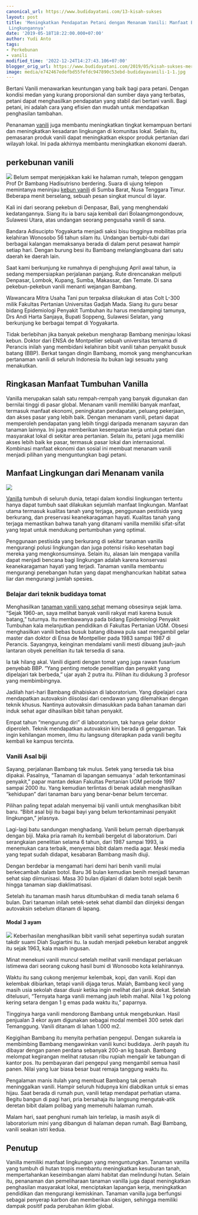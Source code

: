 ```yaml
---
canonical_url: https://www.budidayatani.com/13-kisah-sukses
layout: post
title: 'Meningkatkan Pendapatan Petani dengan Menanam Vanili: Manfaat Ekonomi dan
 Lingkungannya'
date: '2019-05-18T18:22:00.000+07:00'
author: Yudi Anto
tags:
- Perkebunan
- vanili
modified_time: '2022-12-24T14:27:43.106+07:00'
blogger_orig_url: https://www.budidayatani.com/2019/05/kisah-sukses-meraup-untung-bertani.html
image: media/e742467edefbd55fefdc947890c53ebd-budidayavanili-1-1.jpg
---
```

Bertani Vanili menawarkan keuntungan yang baik bagi para petani. Dengan kondisi medan yang kurang proporsional dan sumber daya yang terbatas, petani dapat menghasilkan pendapatan yang stabil dari bertani vanili. Bagi petani, ini adalah cara yang efisien dan mudah untuk mendapatkan penghasilan tambahan.


Penanaman [vanili](https://www.budidayatani.com/search/label/vanili) juga membantu meningkatkan tingkat kemampuan bertani dan meningkatkan kesadaran lingkungan di komunitas lokal. Selain itu, pemasaran produk vanili dapat meningkatkan ekspor produk pertanian dari wilayah lokal. Ini pada akhirnya membantu meningkatkan ekonomi daerah.






## perkebunan vanili


[![](https://blogger.googleusercontent.com/img/b/R29vZ2xl/AVvXsEgWQY77osacCYYBxMa4ENr1i44QKlru4uiW4xWxKJqwSXyBnE_JcjWLkEQFVruPvcXynXreud8Rz0Cf7LB6qZ1Bd7zPx94MWK5SQlTma5fhlWI7H-1kYJwz3yzgwxPBZTM1BGpK4x_XW3W02obZVI5jLJ8tLdw1JcT8PSxxA8u1npGwzWsfmFcUL8BJJg/s600/budidayavanili-1-1.jpg)](https://blogger.googleusercontent.com/img/b/R29vZ2xl/AVvXsEgWQY77osacCYYBxMa4ENr1i44QKlru4uiW4xWxKJqwSXyBnE_JcjWLkEQFVruPvcXynXreud8Rz0Cf7LB6qZ1Bd7zPx94MWK5SQlTma5fhlWI7H-1kYJwz3yzgwxPBZTM1BGpK4x_XW3W02obZVI5jLJ8tLdw1JcT8PSxxA8u1npGwzWsfmFcUL8BJJg/s1422/budidayavanili-1-1.jpg)
Belum sempat menjejakkan kaki ke halaman rumah, telepon genggam Prof Dr Bambang Hadisutrisno berdering. Suara di ujung telepon memintanya meninjau [kebun vanili](https://www.budidayatani.com/search/label/Perkebunan) di Sumba Barat, Nusa Tenggara Timur. Beberapa menit berselang, sebuah pesan singkat muncul di layar.






Kali ini dari seorang pekebun di Denpasar, Bali, yang menghendaki kedatangannya. Siang itu ia baru saja kembali dari Bolaangmongondouw, Sulawesi Utara, atas undangan seorang pengusaha vanili di sana.


Bandara Adisucipto Yogyakarta menjadi saksi bisu tingginya mobilitas pria kelahiran Wonosobo 56 tahun silam itu. Undangan bertubi-tubi dari berbagai kalangan memaksanya berada di dalam perut pesawat hampir setiap hari. Dengan burung besi itu Bambang melanglangbuana dari satu daerah ke daerah lain.


Saat kami berkunjung ke rumahnya di penghujung April awal tahun, ia sedang mempersiapkan perjalanan panjang. Rute direncanakan meliputi Denpasar, Lombok, Kupang, Sumba, Makassar, dan Temate. Di sana pekebun-pekebun vanili menanti wejangan Bambang.


Wawancara Mitra Usaha Tani pun terpaksa dilakukan di atas Colt L-300 milik Fakultas Pertanian Universitas Gadjah Mada. Siang itu guru besar bidang Epidemiologi Penyakit Tumbuhan itu harus mendampingi tamunya, Drs Andi Harta Sanjaya, Bupati Soppeng, Sulawesi Selatan, yang berkunjung ke berbagai tempat di Yogyakarta.


Tidak berlebihan jika banyak pekebun mengharap Bambang meninjau lokasi kebun. Doktor dari ENSA de Montpellier sebuah universitas ternama di Perancis inilah yang membidani kelahiran bibit vanili tahan penyakit busuk batang (BBP). Berkat tangan dingin Bambang, momok yang menghancurkan pertanaman vanili di seluruh Indonesia itu bukan lagi sesuatu yang menakutkan.


## Ringkasan Manfaat Tumbuhan Vanilla






Vanilla merupakan salah satu rempah-rempah yang banyak digunakan dan bernilai tinggi di pasar global. Menanam vanili memiliki banyak manfaat, termasuk manfaat ekonomi, peningkatan pendapatan, peluang pekerjaan, dan akses pasar yang lebih baik. Dengan menanam vanili, petani dapat memperoleh pendapatan yang lebih tinggi daripada menanam sayuran dan tanaman lainnya. Ini juga memberikan kesempatan kerja untuk petani dan masyarakat lokal di sekitar area pertanian. Selain itu, petani juga memiliki akses lebih baik ke pasar, termasuk pasar lokal dan internasional. Kombinasi manfaat ekonomi dan sosial ini membuat menanam vanili menjadi pilihan yang menguntungkan bagi petani.


## Manfaat Lingkungan dari Menanam vanila


[![](https://blogger.googleusercontent.com/img/b/R29vZ2xl/AVvXsEhp5kUsY7Tv3o25QAppd-hNYnu1QFcLAHr6qxTX-oOH6PwgY8RVt8iIqN7kmpW_CUH9FK1HpySaXq5wCXuIktoOaIsFmhD9b-vSN5pYbCK8bm1qibZAdo-SbLriLTdPbDNswV0lZA9D2IR8SpwN-WWMrphWwCFBB5LBsBgYBepmbzq1uRJuPVLhoZCuNw/s600/bisnis%20vanili.jpg)](https://blogger.googleusercontent.com/img/b/R29vZ2xl/AVvXsEhp5kUsY7Tv3o25QAppd-hNYnu1QFcLAHr6qxTX-oOH6PwgY8RVt8iIqN7kmpW_CUH9FK1HpySaXq5wCXuIktoOaIsFmhD9b-vSN5pYbCK8bm1qibZAdo-SbLriLTdPbDNswV0lZA9D2IR8SpwN-WWMrphWwCFBB5LBsBgYBepmbzq1uRJuPVLhoZCuNw/s1600/bisnis%20vanili.jpg)




[Vanilla](https://www.budidayatani.com/search/label/vanili) tumbuh di seluruh dunia, tetapi dalam kondisi lingkungan tertentu hanya dapat tumbuh saat dilakukan sejumlah manfaat lingkungan. Manfaat utama termasuk kualitas tanah yang terjaga, penggunaan pestisida yang berkurang, dan preservasi keanekaragaman hayati. Kualitas tanah yang terjaga memastikan bahwa tanah yang ditanami vanilla memiliki sifat-sifat yang tepat untuk mendukung pertumbuhan yang optimal.


Penggunaan pestisida yang berkurang di sekitar tanaman vanilla mengurangi polusi lingkungan dan juga potensi risiko kesehatan bagi mereka yang mengkonsumsinya. Selain itu, alasan lain mengapa vanilla dapat menjadi bencana bagi lingkungan adalah karena konservasi keanekaragaman hayati yang terjadi. Tanaman vanilla membantu mengurangi penebangan hutan yang dapat menghancurkan habitat satwa liar dan mengurangi jumlah spesies.


### Belajar dari teknik budidaya tomat


Menghasilkan [tanaman vanili yang sehat](https://www.budidayatani.com/2019/05/mengatasi-serangan-cendawan.html) memang obsesinya sejak lama. “Sejak 1960-an, saya melihat banyak vanili rakyat mati karena busuk batang,” tuturnya. Itu membawanya pada bidang Epidemiologi Penyakit Tumbuhan kala melanjutkan pendidikan di Fakultas Pertanian UGM. Obsesi menghasilkan vanili bebas busuk batang dibawa pula saat mengambil gelar master dan doktor di Ensa de Montpellier pada 1983 sampai 1987 di Perancis. Sayangnya, keinginan mendalami vanili mesti dibuang jauh-jauh lantaran obyek penelitian itu tak tersedia di sana.


Ia tak hilang akal. Vanili diganti dengan tomat yang juga rawan fusarium penyebab BBP. “Yang penting metode penelitian dan penyakit yang dipelajari tak berbeda,” ujar ayah 2 putra itu. Pilihan itu didukung 3 profesor yang membimbingnya.


Jadilah hari-hari Bambang dihabiskan di laboratorium. Yang dipelajari cara mendapatkan autovaksin diisolasi dari cendawan yang dilemahkan dengan teknik khusus. Nantinya autovaksin dimasukkan pada bahan tanaman dari induk sehat agar dihasilkan bibit tahan penyakit.


Empat tahun “mengurung diri” di laboratorium, tak hanya gelar doktor diperoleh. Teknik mendapatkan autovaksin kini berada di genggaman. Tak ingin kehilangan momen, ilmu itu langsung diterapkan pada vanili begitu kembali ke kampus tercinta.






### Vanili Asal biji


Sayang, perjalanan Bambang tak mulus. Setek yang tersedia tak bisa dipakai. Pasalnya, “Tanaman di lapangan semuanya ‘ adah terkontaminasi penyakit,” papar mantan dekan Fakultas Pertanian UGM periode 1997 sampai 2000 itu. Yang kemudian terlintas di benak adalah menghasilkan “kehidupan” dari tanaman baru yang benar-benar belum tercemar.


Pilihan paling tepat adalah menyemai biji vanili untuk menghasilkan bibit baru. “Bibit asal biji itu bagai bayi yang belum terkontaminasi penyakit lingkungan,” jelasnya.


Lagi-lagi batu sandungan menghadang. Vanili belum pernah diperbanyak dengan biji. Maka pria ramah itu kembali bergelut di laboratorium. Dari serangkaian penelitian selama 6 tahun, dari 1987 sampai 1993, ia menemukan cara terbaik, menyemai bibit dalam media agar. Meski media yang tepat sudah didapat, kesabaran Bambang masih diuji.


Dengan berdebar ia mengamati hari demi hari benih vanili mulai berkecambah dalam botol. Baru 36 bulan kemudian benih menjadi tanaman sehat siap diimunisasi. Masa 30 bulan dijalani di dalam botol sejak benih hingga tanaman siap diaklimatisasi.


Setelah itu tanaman masih harus ditumbuhkan di media tanah selama 6 bulan. Dari tanaman inilah setek-setek sehat diambil dan diinjeksi dengan autovaksin sebelum ditanam di lapang.






#### Modal 3 ayam


[![](https://blogger.googleusercontent.com/img/b/R29vZ2xl/AVvXsEiihahnZif9Mco4ftkHFEuBrgAxSSa3B2pNDs3kreP3TaTA_ofoF95dHVYYklEoEKRto-t76MIFmd0F92DJ3nmuiHt9d15oAM4P2yCuK9-cu5MQJgt4thjUbxSBbHPvr9kqUSoxWHQuJYB9FA16NpSQvzazRqcotylXU4vE8_e4SSnOncFvQ0xi3I59SQ/s600/bibit%20vanili_800x412.jpg)](https://blogger.googleusercontent.com/img/b/R29vZ2xl/AVvXsEiihahnZif9Mco4ftkHFEuBrgAxSSa3B2pNDs3kreP3TaTA_ofoF95dHVYYklEoEKRto-t76MIFmd0F92DJ3nmuiHt9d15oAM4P2yCuK9-cu5MQJgt4thjUbxSBbHPvr9kqUSoxWHQuJYB9FA16NpSQvzazRqcotylXU4vE8_e4SSnOncFvQ0xi3I59SQ/s400/bibit%20vanili_800x412.jpg)
Keberhasilan menghasilkan bibit vanili sehat sepertinya sudah suratan takdir suami Diah Sugiartini itu. Ia sudah menjadi pekebun kerabat anggrek itu sejak 1963, kala masih ingusan.


Minat menekuni vanili muncul setelah melihat vanili mendapat perlakuan istimewa dari seorang cukong hasil bumi di Wonosobo kota kelahirannya.


Waktu itu sang cukong menjemur kelembak, kopi, dan vanili. Kopi dan kelembak dibiarkan, tetapi vanili dijaga terus. Malah, Bambang kecil yang masih usia sekolah dasar diusir ketika ingin melihat dari jarak dekat. Setelah ditelusuri, “Ternyata harga vanili memang jauh lebih mahal. Nilai 1 kg polong kering setara dengan 1 g emas pada waktu itu,” paparnya.


Tingginya harga vanili mendorong Bambang untuk mengebunkan. Hasil penjualan 3 ekor ayam digunakan sebagai modal membeli 300 setek dari Temanggung. Vanili ditanam di lahan 1.000 m2.


Kegigihan Bambang itu menyita perhatian pengepul. Dengan sukarela ia membimbing Bambang mengawinkan vanili kunci budidaya. Jerih payah itu dibayar dengan panen perdana sebanyak 200-an kg basah. Bambang melompat kegirangan melihat ratusan ribu rupiah mengalir ke tabungan di kantor pos. Itu pembayaran dari pengepul yang mengambil semua hasil panen. Nilai yang luar biasa besar buat remaja tanggung waktu itu.


Pengalaman manis itulah yang membuat Bambang tak pernah meninggalkan vanili. Hampir seluruh hidupnya kini diabdikan untuk si emas hijau. Saat berada di rumah pun, vanili tetap mendapat perhatian utama. Begitu bangun di pagi hari, pria bersahaja itu langsung mengutak-atik deretan bibit dalam polibag yang memenuhi halaman rumah.


Malam hari, saat penghuni rumah lain terlelap, ia masih asyik di laboratorium mini yang dibangun di halaman depan rumah. Bagi Bambang, vanili seakan istri kedua.






## Penutup


Vanilla memiliki manfaat lingkungan yang menguntungkan. Tanaman vanilla yang tumbuh di hutan tropis membantu meningkatkan kesuburan tanah, mempertahankan keseimbangan alami habitat dan melindungi hutan. Selain itu, penanaman dan pemeliharaan tanaman vanilla juga dapat meningkatkan penghasilan masyarakat lokal, menciptakan lapangan kerja, meningkatkan pendidikan dan mengurangi kemiskinan. Tanaman vanilla juga berfungsi sebagai penyerap karbon dan memberikan oksigen, sehingga memiliki dampak positif pada perubahan iklim global.

